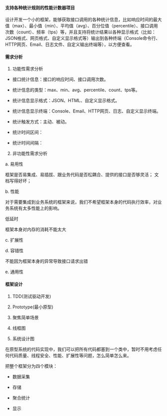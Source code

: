 #### 支持各种统计规则的性能计数器项目

设计开发一个小的框架，能够获取接口调用的各种统计信息，比如响应时间的最大值（max）、最小值（min）、平均值（avg）、百分位值（percentile）、接口调用次数（count）、频率（tps）等，并且支持将统计结果以各种显示格式（比如：JSON格式、网页格式、自定义显示格式等）输出到各种终端（Console命令行、HTTP网页、Email、日志文件、自定义输出终端等），以方便查看。


#### 需求分析


1. 功能性需求分析

* 接口统计信息：接口的响应时间、接口调用次数。

* 统计信息的类型：max、min、avg、percentile、count、tps等。

* 统计信息显示格式：JSON、HTML、自定义显示格式。

* 统计信息显示终端：Console、Email、HTTP网页、日志、自定义显示终端。

* 统计触发方式：主动、被动。

* 统计时间区间：

* 统计时间间隔：

2. 非功能性需求分析


a. 易用性

框架是否易集成、易插拔、跟业务代码是否松耦合、提供的接口是否够灵活；
文档写得好坏；

b. 性能

对于需要集成到业务系统的框架来说，我们不希望框架本身的代码执行效率，对业务系统有太多性能上的影响。

低延时

框架本身对内存的消耗不能太大


c. 扩展性



d. 容错性

不能因为框架本身的异常导致接口请求出错

e. 通用性


#### 框架设计

1. TDD(测试驱动开发)


2. Prototype(最小原型)



3. 聚焦简单场景

4. 线框图

5. 系统设计图

在原型系统的代码实现中，我们可以把所有代码都塞到一个类中，暂时不用考虑任何代码质量、线程安全、性能、扩展性等问题，怎么简单怎么来。


把整个框架分为四个模块：

* 数据采集

* 存储

* 聚合统计

* 显示

